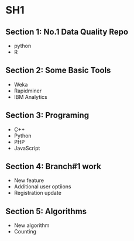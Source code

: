 # SH1

## Section 1: No.1 Data Quality Repo
- python
- R
## Section 2: Some Basic Tools
- Weka
- Rapidminer
- IBM Analytics
## Section 3: Programing 
- C++
- Python
- PHP
- JavaScript
## Section 4: Branch#1 work
- New feature
- Additional user optiions
- Registration update
## Section 5: Algorithms
- New algorithm 
- Counting
